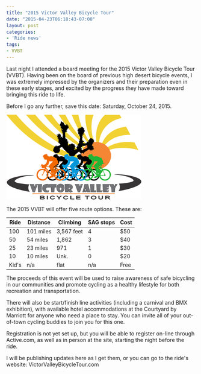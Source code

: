 ```yaml
---
title: "2015 Victor Valley Bicycle Tour"
date: "2015-04-23T06:18:43-07:00"
layout: post
categories:
- 'Ride news'
tags:
- VVBT
---
```


Last night I attended a board meeting for the 2015 Victor Valley Bicycle Tour (VVBT). Having been on the board of previous high desert bicycle events, I was extremely impressed by the organizers and their preparation even in these early stages, and excited by the progress they have made toward bringing this ride to life.

Before I go any further, save this date: Saturday, October 24, 2015.

![VVBT](/assets/img/2015/04/vvbt15.png)

The 2015 VVBT will offer five route options. These are:

| Ride | Distance | Climbing | SAG stops | Cost |
|---|---|---|---|---|
| 100 | 101 miles | 3,567 feet | 4 | $50 |
| 50 | 54 miles | 1,862 | 3 | $40 |
| 25 | 23 miles | 971 | 1 | $30 |
| 10 | 10 miles | Unk. | 0 | $20 |
| Kid's | n/a | flat | n/a | Free |

The proceeds of this event will be used to raise awareness of safe bicycling in our communities and promote cycling as a healthy lifestyle for both recreation and transportation.

There will also be start/finish line activities (including a carnival and BMX exhibition), with available hotel accommodations at the Courtyard by Marriott for anyone who need a place to stay. You can invite all of your out-of-town cycling buddies to join you for this one.

Registration is not yet set up, but you will be able to register on-line through Active.com, as well as in person at the site, starting the night before the ride.

I will be publishing updates here as I get them, or you can go to the ride's website: VictorValleyBicycleTour.com
